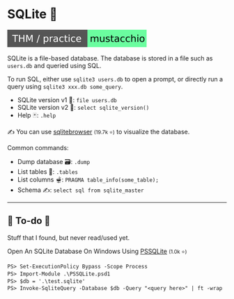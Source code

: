 # SQLite 🦐

[![mustacchio](../../../../cybersecurity/_badges/thm-p/mustacchio.svg)](https://tryhackme.com/room/mustacchio)

<div class="row row-cols-lg-2"><div>

SQLite is a file-based database. The database is stored in a file such as `users.db` and queried using SQL.

To run SQL, either use `sqlite3 users.db` to open a prompt, or directly run a query using `sqlite3 xxx.db some_query`.

* SQLite version v1 🔎: `file users.db`
* SQLite version v2 🔎: `select sqlite_version()`
* Help 🃏: `.help`

✍️ You can use [sqlitebrowser](https://github.com/sqlitebrowser/sqlitebrowser) <small>(19.7k ⭐)</small> to visualize the database.
</div><div>

Common commands:

* Dump database 🗃️: `.dump`
* List tables 🧊: `.tables`
* List columns 🫕: `PRAGMA table_info(some_table);`
* Schema ✍️: `select sql from sqlite_master`
</div></div>

<hr class="sep-both">

## 👻 To-do 👻

Stuff that I found, but never read/used yet.

<div class="row row-cols-lg-2"><div>

Open An SQLite Database On Windows Using [PSSQLite](https://github.com/RamblingCookieMonster/PSSQLite) <small>(1.0k ⭐)</small>

```ps
PS> Set-ExecutionPolicy Bypass -Scope Process
PS> Import-Module .\PSSQLite.psd1
PS> $db = '.\test.sqlite'
PS> Invoke-SqliteQuery -Database $db -Query "<query here>" | ft -wrap
```
</div><div>
</div></div>